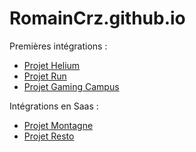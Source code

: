 # RomainCrz.github.io

Premières intégrations : 
- [Projet Helium](https://romaincrz.github.io/Projet-Helium/)
- [Projet Run](https://romaincrz.github.io/projet-run/)
- [Projet Gaming Campus](https://romaincrz.github.io/projet-Gaming-Campus/)

Intégrations en Saas : 
- [Projet Montagne](https://romaincrz.github.io/La-montagne/)
- [Projet Resto](https://romaincrz.github.io/Resto/)
